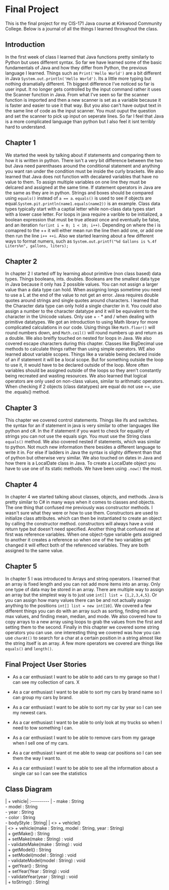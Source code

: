 # Final Project

This is the final project for my CIS-171 Java course at Kirkwood Community College. Below is a journal of all the things I learned throughout the class.

## Introduction

In the first week of class I learned that Java functions pretty similarly to Python but uses different syntax. So far we have learned some of the basic fundamentals of Java and how they differ from Python, the previous language I learned. Things such as `Print('Hello World')` are a bit different in Java `System.out.println('Hello World')`. Its a little more typing but nothing dramatially different. Th biggest difference I've noticed so far is user input. It no longer gets controlled by the input command rather it uses the Scanner function in Java. From what I've seen so far the scanner function is imported and then a new scanner is set as a variable because it is faster and easier to use it that way. But you also can't have output text in the same line of code as the input scanner. You must ouput the question and set the scanner to pick up input on seperate lines. So far I feel that Java is a more complicated language than python but I also feel it isnt terribly hard to understand. 

## Chapter 1

We started the week by talking about if statements and comparing them to how it is written in python. There isn't a very bit difference between the two but Java need parenthases around the conditional statement and anything you want ran under the condition must be inside the curly brackets. We also learned that Java does not function with decalared variables that have no value to them. To assign multiple variables on one line they must be delcared and assigned at the same time. If statement operators in Java are the same as they are in python. Strings and boxes should be compared using `equals()` instead of `a == a`. `equals()` is used to see if objects are equal.`System.pit.println(name1.equals(name2))` is an example. Class data types typically start with a captial letter while non-class data types start with a lower case letter. For loops in java require a varible to be initialized, a boolean expression that must be true atleast once and eventually be false, and an iteration `for(int i = 0; 1 < 10; i++)`. Depending on where the i is comapred to the ++ it will either mean run the line then add one, or add one then run the line `i++ ++i`. Also we started learning about a few different ways to format numers, such as `System.out.printf("%d Gallons is %.4f Liters%n", gallons, liters);`

## Chapter 2

In chapter 2 I started off by learning about primitive (non class based) data types. Things booleans, ints. doubles. Booleans are the smallest data type in Java because it only has 2 possible values. You can not assign a larger value than a data type can hold. When assigning longs sometime you need to use a L at the end of the value to not get an error. Java requires double quotes around strings and single quotes around characters. I learned that the Character data type can only hold a single charcter in it. You could also assign a number to the character datatype and it will be equivalent to the character in the Unicode values. Only use + - * and / when dealing with primitive datatypes. We got an introduction to using Math library for more complicated calculations in our code. Using things like `Math.floor()` will round numbers down, and `Math.ceil()` will round numbers up and return as a double. We also breifly touched on nested for loops in Java. We also covered escape characters during this chapter. Classes like BigDecimal use methods to calculate things rather than using simple operators. WE also learned about variable scopes. Things like a variable being declared inside of an if statement it will be a local scope. But for something outside the loop to use it, it would have to be declared outside of the loop. More often variables should be assigned outside of the loops so they aren't constantly being recreated and wasting resources. We also learned that logical operators are only used on non-class values, similar to arithmatic operators. When checking if 2 objects (class datatypes) are equal do not use ==, use the .equals() method.

## Chapter 3

This chapter we covered control statements. Things like ifs and switches. the syntax for an if statement in java is very similar to other languages like python and c#. In the if statement if you want to check for equality of strings you can not use the equals sign. You must use the String class `equals()` method. We also covered nested if statements, which was similar to python. Not much new information there besides a different language to write it in. For else if ladders in Java the syntax is slighty different than that of python but otherwise very similar. We also touched on dates in Java and how there is a LocalDate class in Java. To create a LocalDate object you have to use one of its static methods. We have been using `.now()` the most.

## Chapter 4

In chapter 4 we started talking about classes, objects, and methods. Java is pretty similar to C# in many ways when it comes to classes and objects. The one thing that confused me previously was constructor methods. I wasn't sure what they were or how to use them. Constructors are used to initialize class attributes. which can then be instantiated to create an object by calling the constructor method. constructors will always have a void return type but doesn't need specified. Another thing that confused me at first was reference variables. When one object-type variable gets assigned to another it creates a reference so when one of the two variables get changed it will effect both of the referenced variables. They are both assigned to the same value.

## Chapter 5

In chapter 5 I was introduced to Arrays and string operators. I learned that an array is fixed length and you can not add more items into an array. Only one type of data may be stored in an array. There are multiple way to assign an array but the simplest way is to just use `int[] list = {1,2,3,4,5}`. Or you can assign how many values there can be and not actually assign anything to the positions `int[] list = new int[10]`. We covered a few different things you can do with an array such as sorting, finding min and max values, and finding mean, median, and mode. We also covered how to copy arrays to a new array using loops to grab the values from the first and setting them to the second. Finally in this chapter we covered some string operators you can use. one interesting thing we covered was how you can use `charAt()` to search for a char at a certain position in a string almost like the string itself is an array. A few more operators we covered are things like `equals()` and `length()`.

## Final Project User Stories

- As a car enthusiast I want to be able to add cars to my garage so that I can see my collection of cars. X

- As a car enthusiast I want to be able to sort my cars by brand name so I can group my cars by brand. 

- As a car enthusiast I want to be able to sort my car by year so I can see my newest cars.

- As a car enthusiast I want to be able to only look at my trucks so when I need to tow something I can.

- As a car enthusiast I want to be able to remove cars from my garage when I sell one of my cars.

- As a car enthusiast I want ot me able to swap car positions so I can see them the way I want to.

- As a car enthusiast I want to be able to see all the information about a single car so I can see the statistics

## Class Diagram

| + vehicle|
:---------
| - make : String <br> - model : String <br> - year : String <br> - color : String <br> - bodyStyle : String|
| <<create>> + vehicle()<br>
| <<create>> + vehicle(make : String, model : String, year : String)<br>
| + getMake() : String <br>
| + setMake(make : String) : void <br>
| - validateMake(make : String) : void <br>
| + getModel() : String <br>
| + setModel(model : String) : void <br>
| - validateModel(model : String) : void <br>
| + getYear() : String <br>
| + setYear(Year : String) : void<br>
| - validateYear(year : String) : void <br>
| + toString() : String|